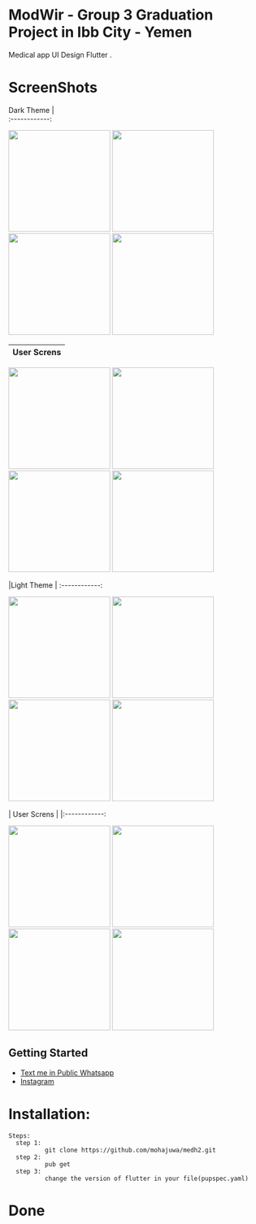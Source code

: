 # ModWir - Group 3 Graduation Project in Ibb City - Yemen

Medical app UI Design Flutter .
# ScreenShots 
 Dark Theme  |                                                  
:------------:                                               

<p float="left">
  <img src="assets/ScreenShots/HomePageDark.png" width="200" />
   <img src="assets/ScreenShots/PharmacistHomeLScreen.png" width="200" />
  <img src="assets/ScreenShots/PharmacistYReporsLScreen.png" width="200" /> 
    <img src="assets/ScreenShots/PharmacistSummaryLScreen.png" width="200" />
</p>

| User Screns |                                                   
|:------------:
<p float="left">
  <img src="assets/ScreenShots/UserHomeLScreen.png" width="200" />
   <img src="assets/ScreenShots/UserDashLScreen.png" width="200" />
  <img src="assets/ScreenShots/UserSettingsDark.png" width="200" /> 
    <img src="assets/ScreenShots/PharmacistMedsLScreen.png" width="200" />

</p>
|Light Theme |                                                   
:------------:
<p float="left">
  <img src="assets/ScreenShots/HomePageLight.png" width="200" />
   <img src="assets/ScreenShots/PharmacistHomeScreen.png" width="200" />
  <img src="assets/ScreenShots/PharmacistDashYReportsScreen.png" width="200" /> 
    <img src="assets/ScreenShots/PharmacistDashSummaryScreen.png" width="200" />

</p>
| User Screns |                                                   
|:------------:
<p float="left">
  <img src="assets/ScreenShots/UserHomeScreen.png" width="200" />
   <img src="assets/ScreenShots/UserNotificationScreen.png" width="200" />
  <img src="assets/ScreenShots/UserSettingsScreen.png" width="200" /> 
    <img src="assets/ScreenShots/PharmacistMedsScreen.png" width="200" />

</p>
 

## Getting Started

- [Text me in Public Whatsapp](https://wa.me/+967775992377)
- [Instagram ](https://www.instagram.com/m.7vd/)

# Installation: 
    Steps:
      step 1:
              git clone https://github.com/mohajuwa/medh2.git
      step 2:
              pub get
      step 3: 
              change the version of flutter in your file(pupspec.yaml)
              

# Done
